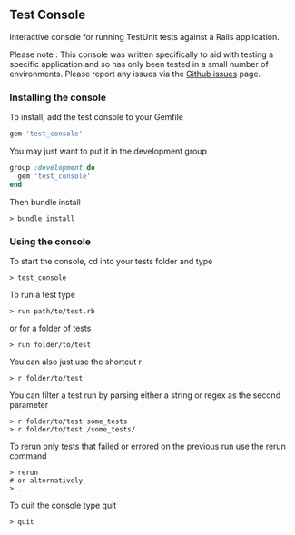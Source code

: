 ## Test Console

Interactive console for running TestUnit tests against a Rails application.

Please note : This console was written specifically to aid with testing a specific application and so has only been tested in a small number of environments.  Please report any issues via the [Github issues](https://github.com/adamphillips/test_console/issues) page.

### Installing the console

To install, add the test console to your Gemfile
```ruby
gem 'test_console'
```

You may just want to put it in the development group
```ruby
group :development do
  gem 'test_console'
end
```

Then bundle install
```console
> bundle install
```

### Using the console

To start the console, cd into your tests folder and type
```console
> test_console
```

To run a test type
```console
> run path/to/test.rb
```

  or for a folder of tests
```console
> run folder/to/test
```

You can also just use the shortcut r
```console
> r folder/to/test
```

You can filter a test run by parsing either a string or regex as the second parameter
```console
> r folder/to/test some_tests
> r folder/to/test /some_tests/
```

To rerun only tests that failed or errored on the previous run use the rerun command
```console
> rerun
# or alternatively
> .
```

To quit the console type quit
```console
> quit
```
